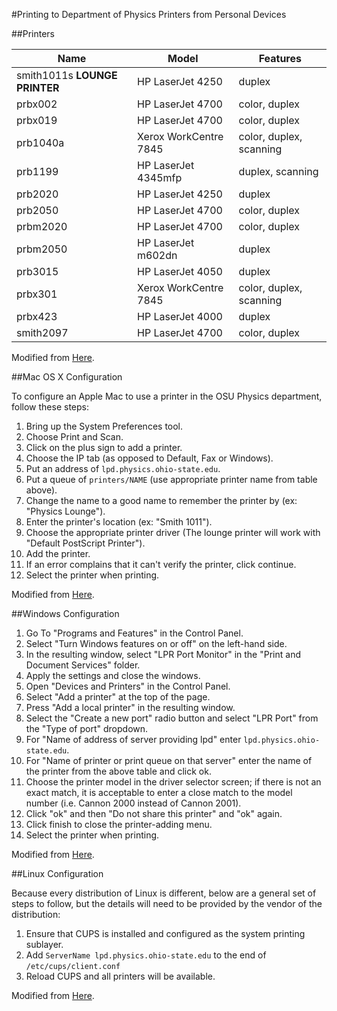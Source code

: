 ﻿#Printing to Department of Physics Printers from Personal Devices

##Printers

| Name | Model | Features |
|------|-------|----------|
| smith1011s <b>LOUNGE PRINTER</b> | HP LaserJet 4250 | duplex |
| prbx002 | HP LaserJet 4700 | color, duplex |
| prbx019 | HP LaserJet 4700 | color, duplex |
| prb1040a | Xerox WorkCentre 7845 | color, duplex, scanning |
| prb1199 | HP LaserJet 4345mfp | duplex, scanning |
| prb2020 | HP LaserJet 4250 | duplex |
| prb2050 | HP LaserJet 4700 | color, duplex |
| prbm2020 | HP LaserJet 4700 | color, duplex |
| prbm2050 | HP LaserJet m602dn | duplex |
| prb3015 | HP LaserJet 4050 | duplex |
| prbx301 | Xerox WorkCentre 7845 | color, duplex, scanning |
| prbx423 | HP LaserJet 4000 | duplex |
| smith2097 | HP LaserJet 4700 | color, duplex |

Modified from [Here](http://www.physics.ohio-state.edu/TWiki/bin/view/PhysicsComputingHelp/UnixPrinters).

##Mac OS X Configuration

To configure an Apple Mac to use a printer in the OSU Physics department, follow these steps:

1. Bring up the System Preferences tool.
2. Choose Print and Scan.
3. Click on the plus sign to add a printer.
4. Choose the IP tab (as opposed to Default, Fax or Windows).
5. Put an address of <code>lpd.physics.ohio-state.edu</code>.
6. Put a queue of <code>printers/NAME</code> (use appropriate printer name from table above).
7. Change the name to a good name to remember the printer by (ex: "Physics Lounge").
8. Enter the printer's location (ex: "Smith 1011").
9. Choose the appropriate printer driver (The lounge printer will work with "Default PostScript Printer").
10. Add the printer.
11. If an error complains that it can't verify the printer, click continue.
12. Select the printer when printing.

Modified from [Here](https://lapserv.maths.cam.ac.uk/docs/osxprint108.html).

##Windows Configuration

1. Go To "Programs and Features" in the Control Panel.
2. Select "Turn Windows features on or off" on the left-hand side.
3. In the resulting window, select "LPR Port Monitor" in the "Print and Document Services" folder.
4. Apply the settings and close the windows.
5. Open "Devices and Printers" in the Control Panel.
6. Select "Add a printer" at the top of the page.
7. Press "Add a local printer" in the resulting window.
8. Select the "Create a new port" radio button and select "LPR Port" from the "Type of port" dropdown.
9. For "Name of address of server providing lpd" enter <code>lpd.physics.ohio-state.edu</code>.
10. For "Name of printer or print queue on that server" enter the name of the printer from the above table and click ok.
11. Choose the printer model in the driver selector screen; if there is not an exact match, it is acceptable to enter a close match to the model number (i.e. Cannon 2000 instead of Cannon 2001).
12. Click "ok" and then "Do not share this printer" and "ok" again.
13. Click finish to close the printer-adding menu. 
14. Select the printer when printing.

Modified from [Here](http://campus.mst.edu/cis/desktop/documentation/pc/win7_x64/lpr_printer/install.htm).

##Linux Configuration

Because every distribution of Linux is different, below are a general
set of steps to follow, but the details will need to be provided by the
vendor of the distribution:

1. Ensure that CUPS is installed and configured as the system printing sublayer.
2. Add <code>ServerName lpd.physics.ohio-state.edu</code> to the end of <code>/etc/cups/client.conf</code>
3. Reload CUPS and all printers will be available.

Modified from [Here](http://www.physics.ohio-state.edu/TWiki/bin/view/PhysicsComputingHelp/UnixPrinters).